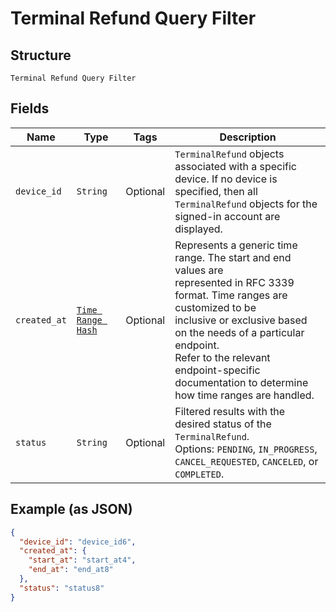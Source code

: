 
# Terminal Refund Query Filter

## Structure

`Terminal Refund Query Filter`

## Fields

| Name | Type | Tags | Description |
|  --- | --- | --- | --- |
| `device_id` | `String` | Optional | `TerminalRefund` objects associated with a specific device. If no device is specified, then all<br>`TerminalRefund` objects for the signed-in account are displayed. |
| `created_at` | [`Time Range Hash`](/doc/models/time-range.md) | Optional | Represents a generic time range. The start and end values are<br>represented in RFC 3339 format. Time ranges are customized to be<br>inclusive or exclusive based on the needs of a particular endpoint.<br>Refer to the relevant endpoint-specific documentation to determine<br>how time ranges are handled. |
| `status` | `String` | Optional | Filtered results with the desired status of the `TerminalRefund`.<br>Options: `PENDING`, `IN_PROGRESS`, `CANCEL_REQUESTED`, `CANCELED`, or `COMPLETED`. |

## Example (as JSON)

```json
{
  "device_id": "device_id6",
  "created_at": {
    "start_at": "start_at4",
    "end_at": "end_at8"
  },
  "status": "status8"
}
```

